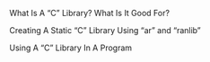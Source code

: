 What Is A “C” Library? What Is It Good For?

Creating A Static “C” Library Using “ar” and “ranlib”

Using A “C” Library In A Program
